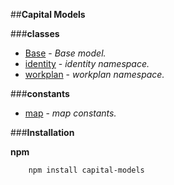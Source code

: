 ##**Capital Models**

###**classes**
+ [Base][docs/base.md] - *Base model.*
+ [identity][docs/identity.md] - *identity namespace.*
+ [workplan][docs/workplan.md] - *workplan namespace.* 

###**constants**
+ [map][docs/map.md] - *map constants.* 
 
[docs/base.md]: docs/base.md
[docs/identity.md]: docs/identity.md
[docs/workplan.md]: docs/workplan.md
[docs/map.md]: docs/map.md


###**Installation**

**npm**
```
    npm install capital-models
```